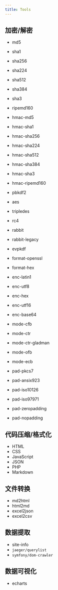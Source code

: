 ```yaml
---
title: Tools
---
```



## 加密/解密

- md5
- sha1
- sha256
- sha224
- sha512
- sha384
- sha3
- ripemd160

- hmac-md5
- hmac-sha1
- hmac-sha256
- hmac-sha224
- hmac-sha512
- hmac-sha384
- hmac-sha3
- hmac-ripemd160

- pbkdf2

- aes
- tripledes
- rc4
- rabbit
- rabbit-legacy
- evpkdf

- format-openssl
- format-hex

- enc-latin1
- enc-utf8
- enc-hex
- enc-utf16
- enc-base64

- mode-cfb
- mode-ctr
- mode-ctr-gladman
- mode-ofb
- mode-ecb

- pad-pkcs7
- pad-ansix923
- pad-iso10126
- pad-iso97971
- pad-zeropadding
- pad-nopadding

## 代码压缩/格式化

- HTML
- CSS
- JavaScript
- JSON
- PHP
- Markdown

## 文件转换

- md2html
- html2md
- excel2json
- excel2csv

## 数据提取

- site-info
- `jaeger/querylist`
- `symfony/dom-crawler`

## 数据可视化

- echarts
